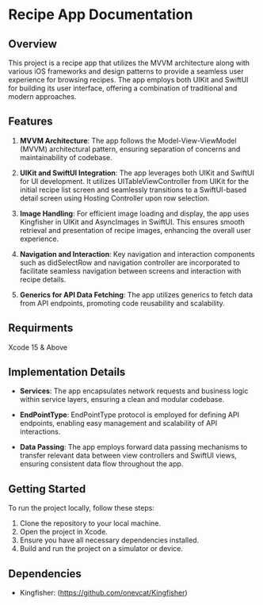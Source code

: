 # Recipe App Documentation


## Overview

This project is a recipe app that utilizes the MVVM architecture along with various iOS frameworks and design patterns to provide a seamless user experience for browsing recipes. The app employs both UIKit and SwiftUI for building its user interface, offering a combination of traditional and modern approaches.



## Features

1. **MVVM Architecture**: The app follows the Model-View-ViewModel (MVVM) architectural pattern, ensuring separation of concerns and maintainability of codebase.

2. **UIKit and SwiftUI Integration**: The app leverages both UIKit and SwiftUI for UI development. It utilizes UITableViewController from UIKit for the initial recipe list screen and seamlessly transitions to a SwiftUI-based detail screen using Hosting Controller upon row selection.

3. **Image Handling**: For efficient image loading and display, the app uses Kingfisher in UIKit and AsyncImages in SwiftUI. This ensures smooth retrieval and presentation of recipe images, enhancing the overall user experience.

4. **Navigation and Interaction**: Key navigation and interaction components such as didSelectRow and navigation controller are incorporated to facilitate seamless navigation between screens and interaction with recipe details.

5. **Generics for API Data Fetching**: The app utilizes generics to fetch data from API endpoints, promoting code reusability and scalability.


## Requirments

Xcode 15 & Above


## Implementation Details

- **Services**: The app encapsulates network requests and business logic within service layers, ensuring a clean and modular codebase.
  

- **EndPointType**: EndPointType protocol is employed for defining API endpoints, enabling easy management and scalability of API interactions.


- **Data Passing**: The app employs forward data passing mechanisms to transfer relevant data between view controllers and SwiftUI views, ensuring consistent data flow throughout the app.


## Getting Started

To run the project locally, follow these steps:

1. Clone the repository to your local machine.
2. Open the project in Xcode.
3. Ensure you have all necessary dependencies installed.
4. Build and run the project on a simulator or device.

## Dependencies

- Kingfisher: (https://github.com/onevcat/Kingfisher)


